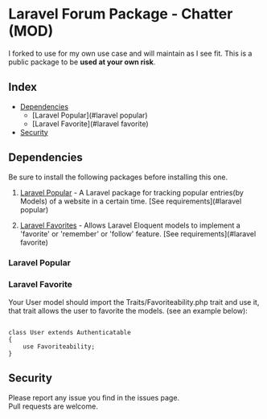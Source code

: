 # Laravel Forum Package - Chatter (MOD)

I forked to use for my own use case and will maintain as I see fit. This is a public package to be **used at your own risk**. 

## Index

- [Dependencies](#dependencies)
	- [Laravel Popular](#laravel popular)
	- [Laravel Favorite](#laravel favorite)
- [Security](#security)

## Dependencies

Be sure to install the following packages before installing this one.

1. [Laravel Popular](https://github.com/jordanmiguel/laravel-popular) - A Laravel package for tracking popular entries(by Models) of a website in a certain time. [See requirements](#laravel popular)

2. [Laravel Favorites](https://github.com/ChristianKuri/laravel-favorite) - Allows Laravel Eloquent models to implement a 'favorite' or 'remember' or 'follow' feature. [See requirements](#laravel favorite)

### Laravel Popular

### Laravel Favorite
Your User model should import the Traits/Favoriteability.php trait and use it, that trait allows the user to favorite the models. (see an example below):

```use ChristianKuri\LaravelFavorite\Traits\Favoriteability;

class User extends Authenticatable
{
	use Favoriteability;
}
```

## Security

Please report any issue you find in the issues page.  
Pull requests are welcome.

